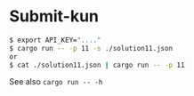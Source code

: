 # Submit-kun

```bash
$ export API_KEY="...."
$ cargo run -- -p 11 -s ./solution11.json
or
$ cat ./solution11.json | cargo run -- -p 11
```

See also `cargo run -- -h`
